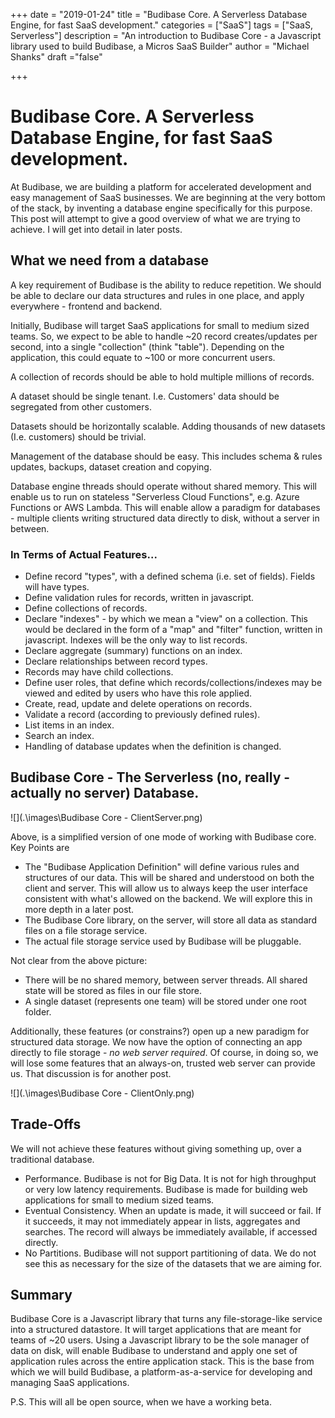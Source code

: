 +++
date = "2019-01-24"
title = "Budibase Core. A Serverless Database Engine, for fast SaaS development."
categories = ["SaaS"] 
tags = ["SaaS, Serverless"]
description = "An introduction to Budibase Core - a Javascript library used to build Budibase, a Micros SaaS Builder"
author = "Michael Shanks"
draft ="false"

+++

# Budibase Core. A Serverless Database Engine, for fast SaaS development.

At Budibase, we are building a platform for accelerated development and easy management of SaaS businesses. We are beginning at the very bottom of the stack, by inventing a database engine specifically for this purpose. This post will attempt to give a good overview of what we are trying to achieve. I will get into detail in later posts.

## What we need from a database

A key requirement of Budibase is the ability to reduce repetition. We should be able to declare our data structures and rules in one place, and apply everywhere - frontend and backend.

Initially, Budibase will target SaaS applications for small to medium sized teams. So, we expect to be able to handle ~20 record creates/updates per second, into a single "collection" (think "table"). Depending on the application, this could equate to ~100 or more concurrent users.

A collection of records should be able to hold multiple millions of records.

A dataset should be single tenant. I.e. Customers' data should be segregated from other customers.

Datasets should be horizontally scalable. Adding thousands of new datasets (I.e. customers) should be trivial.

Management of the database should be easy. This includes schema & rules updates, backups, dataset creation and copying.

Database engine threads should operate without shared memory. This will enable us to run on stateless "Serverless Cloud Functions", e.g. Azure Functions or AWS Lambda. This will enable allow a paradigm for databases - multiple clients writing structured data directly to disk, without a server in between.

### In Terms of Actual Features...

- Define record "types", with a defined schema (i.e. set of fields). Fields will have types.
- Define validation rules for records, written in javascript.
- Define collections of records.
- Declare "indexes" - by which we mean a "view" on a collection. This would be declared in the form of a "map" and "filter" function, written in javascript. Indexes will be the only way to list records.
- Declare aggregate (summary) functions on an index.
- Declare relationships between record types.
- Records may have child collections.
- Define user roles, that define which records/collections/indexes may be viewed and edited by users who have this role applied.
- Create, read, update and delete operations on records.
- Validate a record (according to previously defined rules).
- List items in an index.
- Search an index.
- Handling of database updates when the definition is changed.

## Budibase Core - The Serverless (no, really - actually no server) Database. 

![](.\images\Budibase Core - ClientServer.png)

Above, is a simplified version of one mode of working with Budibase core. Key Points are

- The "Budibase Application Definition" will define various rules and structures of our data. This will be shared and understood on both the client and server. This will allow us to always keep the user interface consistent with what's allowed on the backend. We will explore this in more depth in a later post.
- The Budibase Core library, on the server, will store all data as standard files on a file storage service. 
- The actual file storage service used by Budibase will be pluggable. 

Not clear from the above picture:

- There will be no shared memory, between server threads. All shared state will be stored as files in our file store.
- A single dataset (represents one team) will be stored under one root folder.

Additionally, these features (or constrains?)  open up a new paradigm for structured data storage. We now have the option of connecting an app directly to file storage - *no web server required*. Of course, in doing so, we will lose some features that an always-on, trusted web server can provide us. That discussion is for another post.

![](.\images\Budibase Core - ClientOnly.png)

## Trade-Offs

We will not achieve these features without giving something up, over a traditional database.

- Performance. Budibase is not for Big Data. It is not for high throughput or very low latency requirements. Budibase is made for building web applications for small to medium sized teams.
- Eventual Consistency. When an update is made, it will succeed or fail. If it succeeds, it may not immediately appear in lists, aggregates and searches. The record will always be immediately available, if accessed directly.
- No Partitions. Budibase will not support partitioning of data. We do not see this as necessary for the size of the datasets that we are aiming for.

## Summary

Budibase Core is a Javascript library that turns any file-storage-like service into a structured datastore. It will target applications that are meant for teams of ~20 users. Using a Javascript library to be the sole manager of data on disk, will enable Budibase to understand and apply one set of application rules across the entire application stack. This is the base from which we will build Budibase, a platform-as-a-service for developing and managing SaaS applications.

P.S. This will all be open source, when we have a working beta.